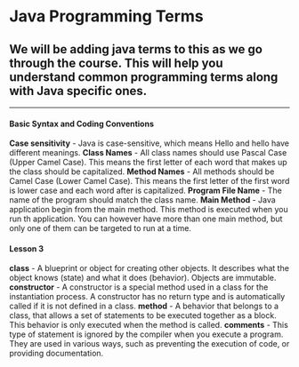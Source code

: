 # Java Programming Terms
## We will be adding java terms to this as we go through the course. This will help you understand common programming terms along with Java specific ones.

---
#### Basic Syntax and Coding Conventions
**Case sensitivity** - Java is case-sensitive, which means Hello and hello have different meanings. 
**Class Names** - All class names should use Pascal Case (Upper Camel Case). This means the first letter of each word that makes up the class should be capitalized. 
**Method Names** - All methods should be Camel Case (Lower Camel Case). This means the first letter of the first word is lower case and each word after is capitalized.
**Program File Name** - The name of the program should match the class name.
**Main Method** - Java application begin from the main method. This method is executed when you run th application. You can however have more than one main method, but only one of them can be targeted to run at a time.

#### Lesson 3
**class** - A blueprint or object for creating other objects. It describes what the object knows (state) and what it does (behavior). Objects are immutable.
**constructor** - A constructor is a special method used in a class for the instantiation process. A constructor has no return type and is automatically called if it is not defined in a class. 
**method** - A behavior that belongs to a class, that allows a set of statements to be executed together as a block. This behavior is only executed when the method is called.
**comments** - This type of statement is ignored by the compiler when you execute a program. They are used in various ways, such as preventing the execution of code, or providing documentation. 
